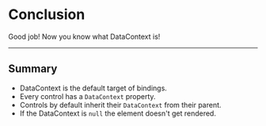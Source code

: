 ﻿---
Title: Conclusion
EmbeddedView:
    Path: .solution/ProfileDetail/Views/ProfileDetail.dothtml
    Dependencies:
        - .solution/ProfileDetail/ViewModels/ProfileDetailViewModel.cs
        - .solution/ProfileDetail/ViewModels/Profile.cs
Solution: .solution
---

# Conclusion

Good job! Now you know what DataContext is!

---

## Summary

- DataContext is the default target of bindings.
- Every control has a `DataContext` property.
- Controls by default inherit their `DataContext` from their parent.
- If the DataContext is `null` the element doesn't get rendered.